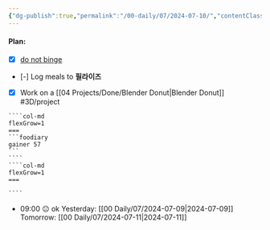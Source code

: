 ```yaml
---
{"dg-publish":true,"permalink":"/00-daily/07/2024-07-10/","contentClasses":"daily Wednesday page-white","noteIcon":"","created":"2025-01-21T01:20:16.149+10:00","updated":"2025-01-21T15:25:26.068+10:00"}
---
```


#### Plan:
- [x] [do not binge](Daily.md)
- [-] Log meals to **필라이즈**
- [x] Work on a [[04 Projects/Done/Blender Donut\|Blender Donut]] #3D/project
`````col
````col-md
flexGrow=1
===
```foodiary 
gainer 57
```
````
````col-md
flexGrow=1
===

````
`````
- 09:00 😐  ok
Yesterday: [[00 Daily/07/2024-07-09\|2024-07-09]]
Tomorrow: [[00 Daily/07/2024-07-11\|2024-07-11]]